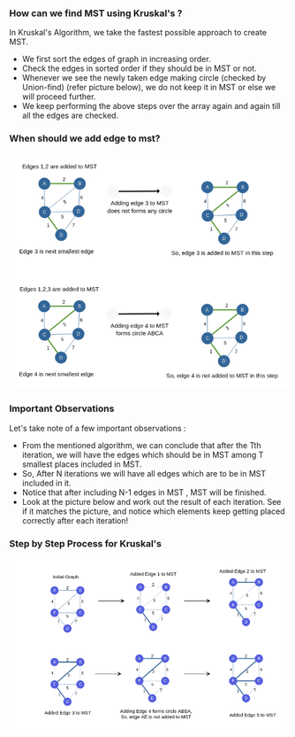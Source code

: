 

### How can we find MST using Kruskal's ?
In Kruskal's Algorithm, we take the fastest possible approach to create MST.

  -  We first sort the edges of graph in increasing order.
  -  Check the edges in sorted order if they should be in MST or not.
  -  Whenever we see the newly taken edge making circle (checked by Union-find) (refer picture below), we do not keep it in MST or else we will proceed further.
  -  We keep performing the above steps over the array again and again till all the edges are checked.

### When should we add edge to mst?
<img src="images/whenk.png"/>


### Important Observations

Let's take note of a few important observations :

   - From the mentioned algorithm, we can conclude that after the Tth iteration, we will have the edges which should be in MST among T smallest places included in MST.
   - So, After N iterations we will have all edges which are to be in MST included in it.
   - Notice that after including N-1 edges in MST , MST will be finished.
   - Look at the picture below and work out the result of each iteration. See if it matches the picture, and notice which elements keep getting placed correctly after each iteration!

### Step by Step Process for Kruskal's
<img src="images/kruskal.png"/>


